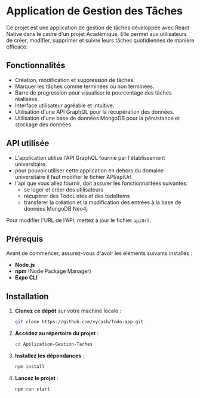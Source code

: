 
# Application de Gestion des Tâches

Ce projet est une application de gestion de tâches développée avec React Native dans le cadre d'un projet Académique. Elle permet aux utilisateurs de créer, modifier, supprimer et suivre leurs tâches quotidiennes de manière efficace.

## Fonctionnalités
- Création, modification et suppression de tâches.
- Marquer les tâches comme terminées ou non terminées.
- Barre de progression pour visualiser le pourcentage des tâches réalisées.
- Interface utilisateur agréable et intuitive.
- Utilisation d'une API GraphQL pour la récupération des données.
- Utilisation d'une base de données MongoDB pour la pérsistance et stockage des données

## API utilisée
- L'application utilise l'API GraphQL fournie par l'établissement universitaire.
- pour pouvoir utiliser cette application en dehors du domaine universitaire il faut modifier le fichier API/apiUrl
- l'api que vous allez fournir, doit assurer les fonctionnalitées suivantes:
  - se loger et créer des utilisateurs
  - récupérer des TodoListes et des todoItems
  - transferer la création et la modification des entrées à la base de données MongoDB Neo4j

Pour modifier l'URL de l'API, mettez à jour le fichier `apiUrl`.

## Prérequis
Avant de commencer, assurez-vous d'avoir les éléments suivants installés :
- **Node.js**
- **npm** (Node Package Manager)
- **Expo CLI**

## Installation
1. **Clonez ce dépôt** sur votre machine locale :
   ```bash
   git clone https://github.com/vycash/Todo-app.git
   ```

2. **Accédez au répertoire du projet** :
   ```bash
   cd Application-Gestion-Taches
   ```

3. **Installez les dépendances** :
   ```bash
   npm install
   ```

4. **Lancez le projet** :
   ```bash
   npm run start
   ```
